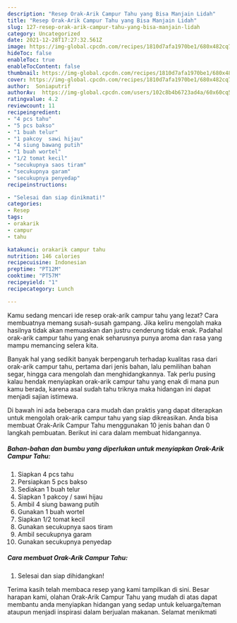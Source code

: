 ```yaml
---
description: "Resep Orak-Arik Campur Tahu yang Bisa Manjain Lidah"
title: "Resep Orak-Arik Campur Tahu yang Bisa Manjain Lidah"
slug: 127-resep-orak-arik-campur-tahu-yang-bisa-manjain-lidah
category: Uncategorized
date: 2021-12-28T17:27:32.561Z
image: https://img-global.cpcdn.com/recipes/1810d7afa1970be1/680x482cq70/orak-arik-campur-tahu-foto-resep-utama.jpg
hideToc: false
enableToc: true
enableTocContent: false
thumbnail: https://img-global.cpcdn.com/recipes/1810d7afa1970be1/680x482cq70/orak-arik-campur-tahu-foto-resep-utama.jpg
cover: https://img-global.cpcdn.com/recipes/1810d7afa1970be1/680x482cq70/orak-arik-campur-tahu-foto-resep-utama.jpg
author:  Soniaputrif
authorAv:  https://img-global.cpcdn.com/users/102c8b4b6723ad4a/60x60cq50/avatar.jpg
ratingvalue: 4.2
reviewcount: 11
recipeingredient:
- "4 pcs tahu"
- "5 pcs bakso"
- "1 buah telur"
- "1 pakcoy  sawi hijau"
- "4 siung bawang putih"
- "1 buah wortel"
- "1/2 tomat kecil"
- "secukupnya saos tiram"
- "secukupnya garam"
- "secukupnya penyedap"
recipeinstructions:

- "Selesai dan siap dinikmati!"
categories:
- Resep
tags:
- orakarik
- campur
- tahu

katakunci: orakarik campur tahu 
nutrition: 146 calories
recipecuisine: Indonesian
preptime: "PT12M"
cooktime: "PT57M"
recipeyield: "1"
recipecategory: Lunch

---
```



Kamu sedang mencari ide resep orak-arik campur tahu yang lezat? Cara membuatnya memang susah-susah gampang. Jika keliru mengolah maka hasilnya tidak akan memuaskan dan justru cenderung tidak enak. Padahal orak-arik campur tahu yang enak seharusnya punya aroma dan rasa yang mampu memancing selera kita.


Banyak hal yang sedikit banyak berpengaruh terhadap kualitas rasa dari orak-arik campur tahu, pertama dari jenis bahan, lalu pemilihan bahan segar, hingga cara mengolah dan menghidangkannya. Tak perlu pusing kalau hendak menyiapkan orak-arik campur tahu yang enak di mana pun kamu berada, karena asal sudah tahu triknya maka hidangan ini dapat menjadi sajian istimewa.




Di bawah ini ada beberapa cara mudah dan praktis yang dapat diterapkan untuk mengolah orak-arik campur tahu yang siap dikreasikan. Anda bisa membuat Orak-Arik Campur Tahu menggunakan 10 jenis bahan dan 0 langkah pembuatan. Berikut ini cara dalam membuat hidangannya.

<!--inarticleads1-->

##### Bahan-bahan dan bumbu yang diperlukan untuk menyiapkan Orak-Arik Campur Tahu:

1. Siapkan 4 pcs tahu
1. Persiapkan 5 pcs bakso
1. Sediakan 1 buah telur
1. Siapkan 1 pakcoy / sawi hijau
1. Ambil 4 siung bawang putih
1. Gunakan 1 buah wortel
1. Siapkan 1/2 tomat kecil
1. Gunakan secukupnya saos tiram
1. Ambil secukupnya garam
1. Gunakan secukupnya penyedap




<!--inarticleads2-->

##### Cara membuat Orak-Arik Campur Tahu:


1. Selesai dan siap dihidangkan!



Terima kasih telah membaca resep yang kami tampilkan di sini. Besar harapan kami, olahan Orak-Arik Campur Tahu yang mudah di atas dapat membantu anda menyiapkan hidangan yang sedap untuk keluarga/teman ataupun menjadi inspirasi dalam berjualan makanan. Selamat menikmati
